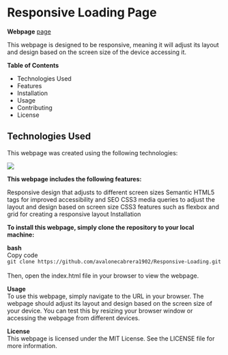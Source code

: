 # Responsive Loading Page
 
 **Webpage**
[page]() 
 
This webpage is designed to be responsive, meaning it will adjust its layout and design based on the screen size of the device accessing it.</br>

**Table of Contents**
- Technologies Used
- Features
- Installation
- Usage
- Contributing
- License



## Technologies Used
This webpage was created using the following technologies:

<img src="https://skillicons.dev/icons?i=html,css">

**This webpage includes the following features:**

Responsive design that adjusts to different screen sizes
Semantic HTML5 tags for improved accessibility and SEO
CSS3 media queries to adjust the layout and design based on screen size
CSS3 features such as flexbox and grid for creating a responsive layout
Installation

**To install this webpage, simply clone the repository to your local machine:**

**bash** </br>
Copy code </br>
``git clone https://github.com/avalonecabrera1902/Responsive-Loading.git`` </br>
</br> Then, open the index.html file in your browser to view the webpage.

**Usage** </br>
To use this webpage, simply navigate to the URL in your browser. The webpage should adjust its layout and design based on the screen size of your device. You can test this by resizing your browser window or accessing the webpage from different devices.

**License** </br>
This webpage is licensed under the MIT License. See the LICENSE file for more information.
